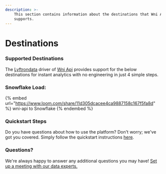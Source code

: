 ```yaml
---
description: >-
    This section contains information about the destinations that Wni Api
    supports.
---
```


# Destinations

### Supported Destinations

The [Lyftrondata](https://www.lyftrondata.com/) driver of [Wni Api](https://www.lyftrondata.com/integration/wni-api/) provides support for the below destinations for instant analytics with no engineering in just 4 simple steps.

### Snowflake Load:

{% embed url="https://www.loom.com/share/11d305dcacee4ca9887158c167f5fa8d" %}
wni-api to Snowflake
{% endembed %}

### Quickstart Steps

Do you have questions about how to use the platform? Don't worry; we've got you covered. Simply follow the quickstart instructions [here](../../../quickstart-steps.md).

### Questions? <a href="#questions" id="questions"></a>

We're always happy to answer any additional questions you may have! [Set up a meeting with our data experts.](https://www.lyftrondata.com/book-a-meeting/)
